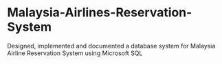 # Malaysia-Airlines-Reservation-System
Designed, implemented and documented a database system for Malaysia Airline Reservation System using Microsoft SQL
